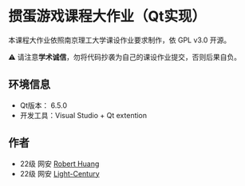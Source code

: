 # 掼蛋游戏课程大作业（Qt实现）

本课程大作业依照南京理工大学课设作业要求制作，依 GPL v3.0 开源。

⚠ 请注意**学术诚信**，勿将代码抄袭为自己的课设作业提交，否则后果自负。

## 环境信息
- Qt版本： 6.5.0
- 开发工具：Visual Studio + Qt extention

## 作者
- 22级 网安 [Robert Huang](https://github.com/roberthuang1024)
- 22级 网安 [Light-Century](https://github.com/Light-Century)
